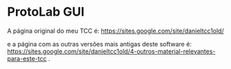 # ProtoLab GUI

A página original do meu TCC é: 
https://sites.google.com/site/danieltcc1old/

e a página com as outras versões mais antigas deste software é:
https://sites.google.com/site/danieltcc1old/4-outros-material-relevantes-para-este-tcc
.
